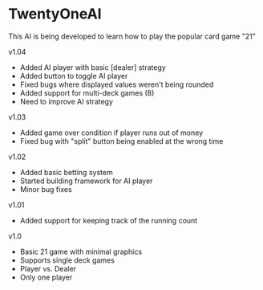 # TwentyOneAI
This AI is being developed to learn how to play the popular card game "21"

v1.04
- Added AI player with basic [dealer] strategy
- Added button to toggle AI player
- Fixed bugs where displayed values weren't being rounded
- Added support for multi-deck games (8)
- Need to improve AI strategy

v1.03
- Added game over condition if player runs out of money
- Fixed bug with "split" button being enabled at the wrong time

v1.02
- Added basic betting system
- Started building framework for AI player
- Minor bug fixes

v1.01
- Added support for keeping track of the running count

v1.0 
- Basic 21 game with minimal graphics
- Supports single deck games
- Player vs. Dealer
- Only one player
